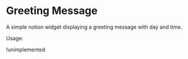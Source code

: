 # Greeting Message

A simple notion widget displaying a greeting message with day and time.

Usage:

!unimplemented

